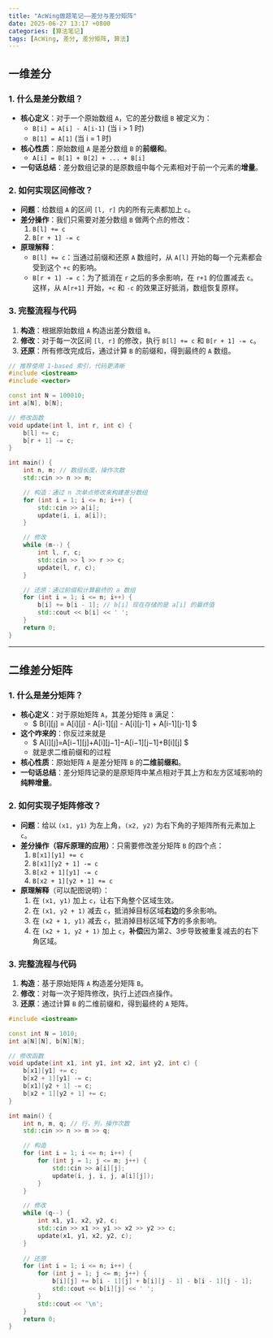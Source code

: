 ```yaml
---
title: "AcWing做题笔记——差分与差分矩阵"
date: 2025-06-27 13:17 +0800
categories: [算法笔记]
tags: [AcWing, 差分, 差分矩阵, 算法]
---
```


## **一维差分**

### 1\. 什么是差分数组？

  * **核心定义**：对于一个原始数组 `A`，它的差分数组 `B` 被定义为：
      * `B[i] = A[i] - A[i-1]` (当 i \> 1 时)
      * `B[1] = A[1]` (当 i = 1 时)
  * **核心性质**：原始数组 `A` 是差分数组 `B` 的**前缀和**。
      * `A[i] = B[1] + B[2] + ... + B[i]`
  * **一句话总结**：差分数组记录的是原数组中每个元素相对于前一个元素的**增量**。

### 2\. 如何实现区间修改？

  * **问题**：给数组 `A` 的区间 `[l, r]` 内的所有元素都加上 `c`。
  * **差分操作**：我们只需要对差分数组 `B` 做两个点的修改：
    1.  `B[l] += c`
    2.  `B[r + 1] -= c`
  * **原理解释**：
      * `B[l] += c`：当通过前缀和还原 `A` 数组时，从 `A[l]` 开始的每一个元素都会受到这个 `+c` 的影响。
      * `B[r + 1] -= c`：为了抵消在 `r` 之后的多余影响，在 `r+1` 的位置减去 `c`。这样，从 `A[r+1]` 开始，`+c` 和 `-c` 的效果正好抵消，数组恢复原样。

### 3\. 完整流程与代码

1.  **构造**：根据原始数组 `A` 构造出差分数组 `B`。
2.  **修改**：对于每一次区间 `[l, r]` 的修改，执行 `B[l] += c` 和 `B[r + 1] -= c`。
3.  **还原**：所有修改完成后，通过计算 `B` 的前缀和，得到最终的 `A` 数组。

<!-- end list -->

```cpp
// 推荐使用 1-based 索引，代码更清晰
#include <iostream>
#include <vector>

const int N = 100010;
int a[N], b[N];

// 修改函数
void update(int l, int r, int c) {
    b[l] += c;
    b[r + 1] -= c;
}

int main() {
    int n, m; // 数组长度，操作次数
    std::cin >> n >> m;

    // 构造：通过 n 次单点修改来构建差分数组
    for (int i = 1; i <= n; i++) {
        std::cin >> a[i];
        update(i, i, a[i]);
    }

    // 修改
    while (m--) {
        int l, r, c;
        std::cin >> l >> r >> c;
        update(l, r, c);
    }

    // 还原：通过前缀和计算最终的 a 数组
    for (int i = 1; i <= n; i++) {
        b[i] += b[i - 1]; // b[i] 现在存储的是 a[i] 的最终值
        std::cout << b[i] << ' ';
    }
    return 0;
}
```

-----

## **二维差分矩阵**

### 1\. 什么是差分矩阵？

  * **核心定义**：对于原始矩阵 `A`，其差分矩阵 `B` 满足：
      * $ B[i][j] = A[i][j] - A[i-1][j] - A[i][j-1] + A[i-1][j-1] $
  * **这个咋来的**：你反过来就是
      * $ A[i][j]=A[i−1][j]+A[i][j−1]−A[i−1][j−1]+B[i][j] $
      * 就是求二维前缀和的过程
  * **核心性质**：原始矩阵 `A` 是差分矩阵 `B` 的**二维前缀和**。
  * **一句话总结**：差分矩阵记录的是原矩阵中某点相对于其上方和左方区域影响的**纯粹增量**。

### 2\. 如何实现子矩阵修改？

  * **问题**：给以 `(x1, y1)` 为左上角，`(x2, y2)` 为右下角的子矩阵所有元素加上 `c`。
  * **差分操作（容斥原理的应用）**：只需要修改差分矩阵 `B` 的四个点：
    1.  `B[x1][y1] += c`
    2.  `B[x1][y2 + 1] -= c`
    3.  `B[x2 + 1][y1] -= c`
    4.  `B[x2 + 1][y2 + 1] += c`
  * **原理解释**（可以配图说明）：
    1.  在 `(x1, y1)` 加上 `c`，让右下角整个区域生效。
    2.  在 `(x1, y2 + 1)` 减去 `c`，抵消掉目标区域**右边**的多余影响。
    3.  在 `(x2 + 1, y1)` 减去 `c`，抵消掉目标区域**下方**的多余影响。
    4.  在 `(x2 + 1, y2 + 1)` 加上 `c`，**补偿**因为第2、3步导致被重复减去的右下角区域。

### 3\. 完整流程与代码

1.  **构造**：基于原始矩阵 `A` 构造差分矩阵 `B`。
2.  **修改**：对每一次子矩阵修改，执行上述四点操作。
3.  **还原**：通过计算 `B` 的二维前缀和，得到最终的 `A` 矩阵。

<!-- end list -->

```cpp
#include <iostream>

const int N = 1010;
int a[N][N], b[N][N];

// 修改函数
void update(int x1, int y1, int x2, int y2, int c) {
    b[x1][y1] += c;
    b[x2 + 1][y1] -= c;
    b[x1][y2 + 1] -= c;
    b[x2 + 1][y2 + 1] += c;
}

int main() {
    int n, m, q; // 行，列，操作次数
    std::cin >> n >> m >> q;

    // 构造
    for (int i = 1; i <= n; i++) {
        for (int j = 1; j <= m; j++) {
            std::cin >> a[i][j];
            update(i, j, i, j, a[i][j]);
        }
    }

    // 修改
    while (q--) {
        int x1, y1, x2, y2, c;
        std::cin >> x1 >> y1 >> x2 >> y2 >> c;
        update(x1, y1, x2, y2, c);
    }
    
    // 还原
    for (int i = 1; i <= n; i++) {
        for (int j = 1; j <= m; j++) {
            b[i][j] += b[i - 1][j] + b[i][j - 1] - b[i - 1][j - 1];
            std::cout << b[i][j] << ' ';
        }
        std::cout << '\n';
    }
    return 0;
}
```

